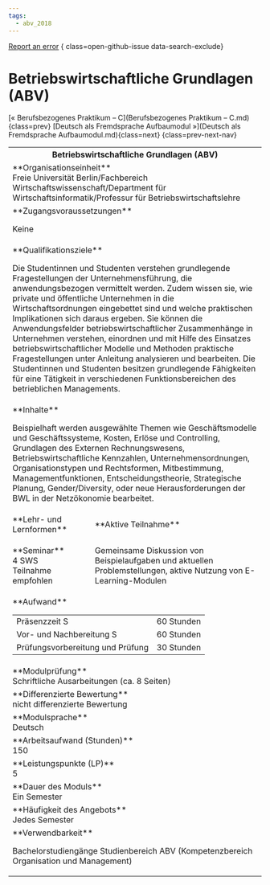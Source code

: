 ```yaml
---
tags:
  - abv_2018
---
```

[Report an error](https://github.com/SGSSGene/FUB-SUP/issues/new?title=Error%20in%20%22Betriebswirtschaftliche%20Grundlagen%20%28ABV%29%22&body=There%20seems%20to%20be%20an%20error%20in%20module%20%22Betriebswirtschaftliche%20Grundlagen%20%28ABV%29%22%2E%0A%0A%3CDescribe%20here%20a%20slightly%20more%20detailed%20description%20of%20what%20is%20wrong%3E&labels=bug)
{ class=open-github-issue data-search-exclude}

# Betriebswirtschaftliche Grundlagen (ABV)

[« Berufsbezogenes Praktikum – C](Berufsbezogenes Praktikum – C.md){class=prev}
[Deutsch als Fremdsprache Aufbaumodul »](Deutsch als Fremdsprache Aufbaumodul.md){class=next}
{class=prev-next-nav}

<table markdown id="moduledesc">
<tr markdown class="moduledesc_head"><th colspan="2">Betriebswirtschaftliche Grundlagen (ABV) </th></tr>
<tr markdown><td colspan="2">**Organisationseinheit**   <br>Freie Universität Berlin/Fachbereich Wirtschaftswissenschaft/Department für Wirtschaftsinformatik/Professur für Betriebswirtschaftslehre</td></tr>


<tr markdown><td colspan="2">**Zugangsvoraussetzungen** <br>

Keine


</td></tr>
<tr markdown><td colspan="2">**Qualifikationsziele**    <br>

Die Studentinnen und Studenten verstehen grundlegende Fragestellungen der
Unternehmensführung, die anwendungsbezogen vermittelt werden. Zudem wissen
sie, wie private und öffentliche Unternehmen in die Wirtschaftsordnungen
eingebettet sind und welche praktischen Implikationen sich daraus ergeben.
Sie können die Anwendungsfelder betriebswirtschaftlicher Zusammenhänge in
Unternehmen verstehen, einordnen und mit Hilfe des Einsatzes
betriebswirtschaftlicher Modelle und Methoden praktische Fragestellungen
unter Anleitung analysieren und bearbeiten. Die Studentinnen und Studenten
besitzen grundlegende Fähigkeiten für eine Tätigkeit in verschiedenen
Funktionsbereichen des betrieblichen Managements.


</td></tr>
<tr markdown><td colspan="2">**Inhalte**                <br>

Beispielhaft werden ausgewählte Themen wie Geschäftsmodelle und
Geschäftssysteme, Kosten, Erlöse und Controlling, Grundlagen des Externen
Rechnungswesens, Betriebswirtschaftliche Kennzahlen, Unternehmensordnungen,
Organisationstypen und Rechtsformen, Mitbestimmung, Managementfunktionen,
Entscheidungstheorie, Strategische Planung, Gender/Diversity, oder neue
Herausforderungen der BWL in der Netzökonomie bearbeitet.


</td></tr>

<tr markdown><td>**Lehr- und Lernformen**</td><td>**Aktive Teilnahme**</td></tr>
<tr markdown><td> **Seminar** <br>4 SWS <br> Teilnahme empfohlen</td><td>

Gemeinsame Diskussion von Beispielaufgaben und aktuellen Problemstellungen, aktive Nutzung von E-Learning-Modulen
</td></tr>
<tr markdown><td colspan="2">**Aufwand**                <br>
<table class="aufwand_table">
<tr><td>Präsenzzeit S</td><td>60 Stunden</td></tr>
<tr><td>Vor- und Nachbereitung S</td><td>60 Stunden</td></tr>
<tr><td>Prüfungsvorbereitung und Prüfung</td><td>30 Stunden</td></tr>
</table>

</td></tr>
<tr markdown><td colspan="2">**Modulprüfung**             <br>Schriftliche Ausarbeitungen (ca. 8 Seiten)


</td></tr>
<tr markdown><td colspan="2">**Differenzierte Bewertung** <br>nicht differenzierte Bewertung

</td></tr>
<tr markdown><td colspan="2">**Modulsprache**             <br>Deutsch</td></tr>
<tr markdown><td colspan="2">**Arbeitsaufwand (Stunden)** <br>150</td></tr>
<tr markdown><td colspan="2">**Leistungspunkte (LP)**     <br>5</td></tr>
<tr markdown><td colspan="2">**Dauer des Moduls**         <br>Ein Semester</td></tr>
<tr markdown><td colspan="2">**Häufigkeit des Angebots**  <br>Jedes Semester</td></tr>
<tr markdown><td colspan="2">**Verwendbarkeit**           <br>

Bachelorstudiengänge Studienbereich ABV (Kompetenzbereich Organisation und
Management)


</td></tr>

</table>
